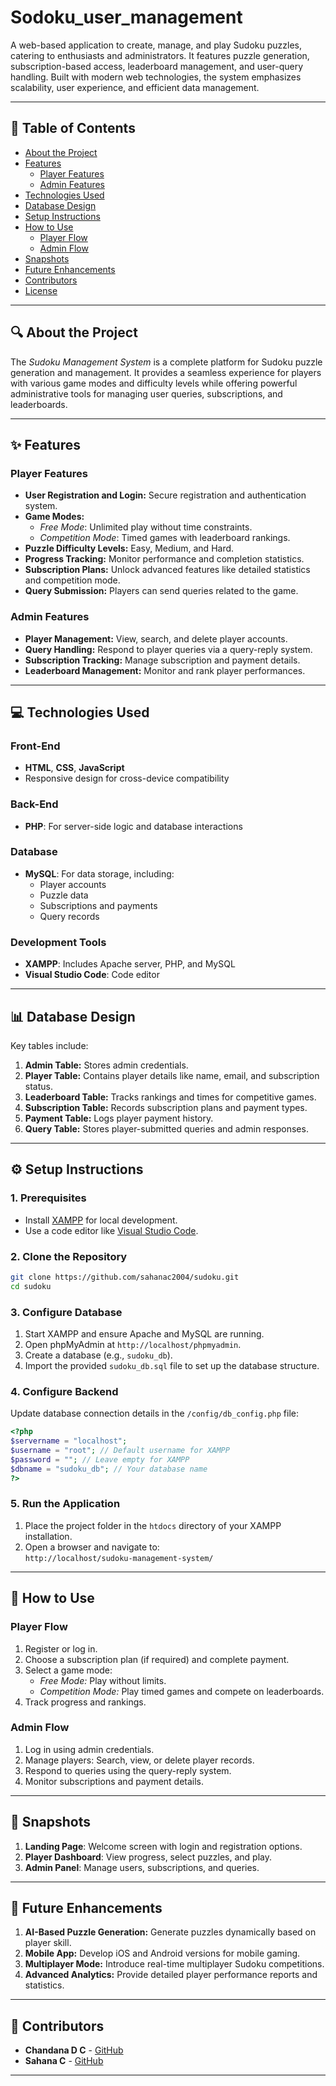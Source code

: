 # Sodoku_user_management

A web-based application to create, manage, and play Sudoku puzzles, catering to enthusiasts and administrators. It features puzzle generation, subscription-based access, leaderboard management, and user-query handling. Built with modern web technologies, the system emphasizes scalability, user experience, and efficient data management.

---

## **📑 Table of Contents**

- [About the Project](#about-the-project)  
- [Features](#features)  
  - [Player Features](#player-features)  
  - [Admin Features](#admin-features)  
- [Technologies Used](#technologies-used)  
- [Database Design](#database-design)  
- [Setup Instructions](#setup-instructions)  
- [How to Use](#how-to-use)  
  - [Player Flow](#player-flow)  
  - [Admin Flow](#admin-flow)  
- [Snapshots](#snapshots)  
- [Future Enhancements](#future-enhancements)  
- [Contributors](#contributors)  
- [License](#license)  

---

## **🔍 About the Project**

The *Sudoku Management System* is a complete platform for Sudoku puzzle generation and management. It provides a seamless experience for players with various game modes and difficulty levels while offering powerful administrative tools for managing user queries, subscriptions, and leaderboards.

---

## **✨ Features**

### **Player Features**  

- **User Registration and Login:** Secure registration and authentication system.  
- **Game Modes:**  
  - *Free Mode*: Unlimited play without time constraints.  
  - *Competition Mode*: Timed games with leaderboard rankings.  
- **Puzzle Difficulty Levels:** Easy, Medium, and Hard.  
- **Progress Tracking:** Monitor performance and completion statistics.  
- **Subscription Plans:** Unlock advanced features like detailed statistics and competition mode.  
- **Query Submission:** Players can send queries related to the game.  

### **Admin Features**  

- **Player Management:** View, search, and delete player accounts.  
- **Query Handling:** Respond to player queries via a query-reply system.  
- **Subscription Tracking:** Manage subscription and payment details.  
- **Leaderboard Management:** Monitor and rank player performances.  

---

## **💻 Technologies Used**

### **Front-End**  
- **HTML**, **CSS**, **JavaScript**  
- Responsive design for cross-device compatibility  

### **Back-End**  
- **PHP**: For server-side logic and database interactions  

### **Database**  
- **MySQL**: For data storage, including:  
  - Player accounts  
  - Puzzle data  
  - Subscriptions and payments  
  - Query records  

### **Development Tools**  
- **XAMPP**: Includes Apache server, PHP, and MySQL  
- **Visual Studio Code**: Code editor  

---

## **📊 Database Design**

Key tables include:  

1. **Admin Table:** Stores admin credentials.  
2. **Player Table:** Contains player details like name, email, and subscription status.  
3. **Leaderboard Table:** Tracks rankings and times for competitive games.  
4. **Subscription Table:** Records subscription plans and payment types.  
5. **Payment Table:** Logs player payment history.  
6. **Query Table:** Stores player-submitted queries and admin responses.  

---

## **⚙️ Setup Instructions**

### **1. Prerequisites**  
- Install [XAMPP](https://www.apachefriends.org/index.html) for local development.  
- Use a code editor like [Visual Studio Code](https://code.visualstudio.com/).  

### **2. Clone the Repository**  
```bash
git clone https://github.com/sahanac2004/sudoku.git
cd sudoku
```

### **3. Configure Database**  
1. Start XAMPP and ensure Apache and MySQL are running.  
2. Open phpMyAdmin at `http://localhost/phpmyadmin`.  
3. Create a database (e.g., `sudoku_db`).  
4. Import the provided `sudoku_db.sql` file to set up the database structure.  

### **4. Configure Backend**  
Update database connection details in the `/config/db_config.php` file:  
```php
<?php
$servername = "localhost";
$username = "root"; // Default username for XAMPP
$password = ""; // Leave empty for XAMPP
$dbname = "sudoku_db"; // Your database name
?>
```

### **5. Run the Application**  
1. Place the project folder in the `htdocs` directory of your XAMPP installation.  
2. Open a browser and navigate to:  
   `http://localhost/sudoku-management-system/`

---

## **📖 How to Use**

### **Player Flow**  
1. Register or log in.  
2. Choose a subscription plan (if required) and complete payment.  
3. Select a game mode:  
   - *Free Mode:* Play without limits.  
   - *Competition Mode:* Play timed games and compete on leaderboards.  
4. Track progress and rankings.  

### **Admin Flow**  
1. Log in using admin credentials.  
2. Manage players: Search, view, or delete player records.  
3. Respond to queries using the query-reply system.  
4. Monitor subscriptions and payment details.

---

## **📸 Snapshots**

1. **Landing Page**: Welcome screen with login and registration options.  
2. **Player Dashboard**: View progress, select puzzles, and play.  
3. **Admin Panel**: Manage users, subscriptions, and queries.  

---

## **🚀 Future Enhancements**

1. **AI-Based Puzzle Generation:** Generate puzzles dynamically based on player skill.  
2. **Mobile App:** Develop iOS and Android versions for mobile gaming.  
3. **Multiplayer Mode:** Introduce real-time multiplayer Sudoku competitions.  
4. **Advanced Analytics:** Provide detailed player performance reports and statistics.  

---

## **👥 Contributors**

- **Chandana D C** - [GitHub](https://github.com/chandanadc01)  
- **Sahana C** - [GitHub](https://github.com/sahanac2004)  

---


